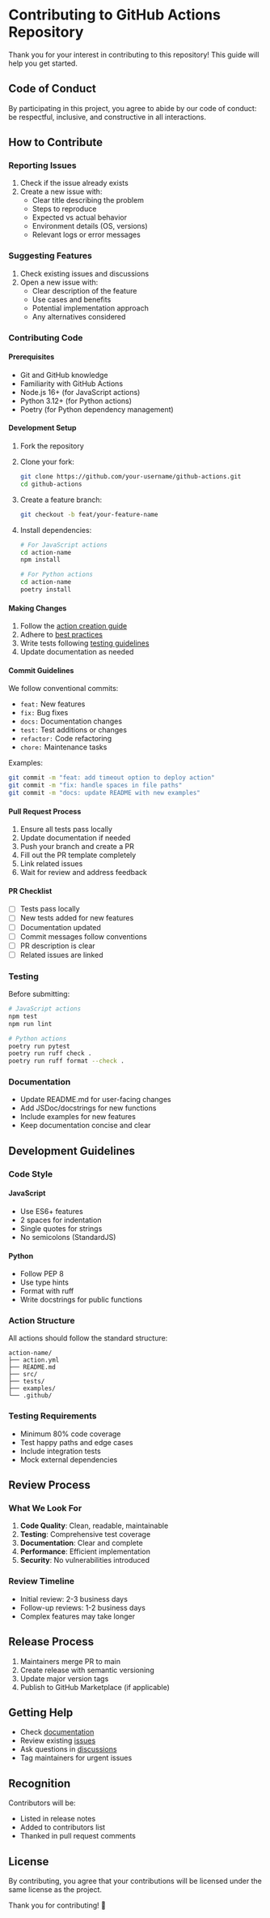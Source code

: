 # Contributing to GitHub Actions Repository

Thank you for your interest in contributing to this repository! This guide will help you get started.

## Code of Conduct

By participating in this project, you agree to abide by our code of conduct: be respectful, inclusive, and constructive in all interactions.

## How to Contribute

### Reporting Issues

1. Check if the issue already exists
2. Create a new issue with:
   - Clear title describing the problem
   - Steps to reproduce
   - Expected vs actual behavior
   - Environment details (OS, versions)
   - Relevant logs or error messages

### Suggesting Features

1. Check existing issues and discussions
2. Open a new issue with:
   - Clear description of the feature
   - Use cases and benefits
   - Potential implementation approach
   - Any alternatives considered

### Contributing Code

#### Prerequisites

- Git and GitHub knowledge
- Familiarity with GitHub Actions
- Node.js 16+ (for JavaScript actions)
- Python 3.12+ (for Python actions)
- Poetry (for Python dependency management)

#### Development Setup

1. Fork the repository
2. Clone your fork:
   ```bash
   git clone https://github.com/your-username/github-actions.git
   cd github-actions
   ```

3. Create a feature branch:
   ```bash
   git checkout -b feat/your-feature-name
   ```

4. Install dependencies:
   ```bash
   # For JavaScript actions
   cd action-name
   npm install
   
   # For Python actions
   cd action-name
   poetry install
   ```

#### Making Changes

1. Follow the [action creation guide](docs/creating-new-action.md)
2. Adhere to [best practices](docs/best-practices.md)
3. Write tests following [testing guidelines](docs/testing-guidelines.md)
4. Update documentation as needed

#### Commit Guidelines

We follow conventional commits:

- `feat:` New features
- `fix:` Bug fixes
- `docs:` Documentation changes
- `test:` Test additions or changes
- `refactor:` Code refactoring
- `chore:` Maintenance tasks

Examples:
```bash
git commit -m "feat: add timeout option to deploy action"
git commit -m "fix: handle spaces in file paths"
git commit -m "docs: update README with new examples"
```

#### Pull Request Process

1. Ensure all tests pass locally
2. Update documentation if needed
3. Push your branch and create a PR
4. Fill out the PR template completely
5. Link related issues
6. Wait for review and address feedback

#### PR Checklist

- [ ] Tests pass locally
- [ ] New tests added for new features
- [ ] Documentation updated
- [ ] Commit messages follow conventions
- [ ] PR description is clear
- [ ] Related issues are linked

### Testing

Before submitting:

```bash
# JavaScript actions
npm test
npm run lint

# Python actions
poetry run pytest
poetry run ruff check .
poetry run ruff format --check .
```

### Documentation

- Update README.md for user-facing changes
- Add JSDoc/docstrings for new functions
- Include examples for new features
- Keep documentation concise and clear

## Development Guidelines

### Code Style

#### JavaScript
- Use ES6+ features
- 2 spaces for indentation
- Single quotes for strings
- No semicolons (StandardJS)

#### Python
- Follow PEP 8
- Use type hints
- Format with ruff
- Write docstrings for public functions

### Action Structure

All actions should follow the standard structure:
```
action-name/
├── action.yml
├── README.md
├── src/
├── tests/
├── examples/
└── .github/
```

### Testing Requirements

- Minimum 80% code coverage
- Test happy paths and edge cases
- Include integration tests
- Mock external dependencies

## Review Process

### What We Look For

1. **Code Quality**: Clean, readable, maintainable
2. **Testing**: Comprehensive test coverage
3. **Documentation**: Clear and complete
4. **Performance**: Efficient implementation
5. **Security**: No vulnerabilities introduced

### Review Timeline

- Initial review: 2-3 business days
- Follow-up reviews: 1-2 business days
- Complex features may take longer

## Release Process

1. Maintainers merge PR to main
2. Create release with semantic versioning
3. Update major version tags
4. Publish to GitHub Marketplace (if applicable)

## Getting Help

- Check [documentation](docs/)
- Review existing [issues](https://github.com/nakamasato/github-actions/issues)
- Ask questions in [discussions](https://github.com/nakamasato/github-actions/discussions)
- Tag maintainers for urgent issues

## Recognition

Contributors will be:
- Listed in release notes
- Added to contributors list
- Thanked in pull request comments

## License

By contributing, you agree that your contributions will be licensed under the same license as the project.

Thank you for contributing! 🎉